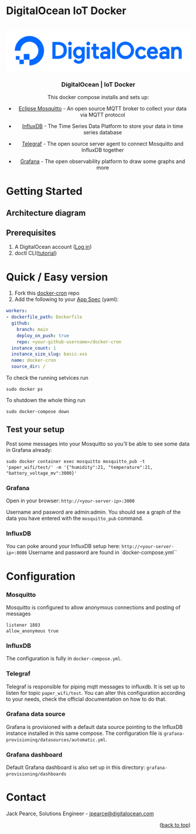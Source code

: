 # DigitalOcean IoT Docker
<!-- <div id="top"></div> -->
<!--
*** Thanks for checking out the Best-README-Template. If you have a suggestion
*** that would make this better, please fork the repo and create a pull request
*** or simply open an issue with the tag "enhancement".
*** Don't forget to give the project a star!
*** Thanks again! Now go create something AMAZING! :D
-->


<!-- PROJECT LOGO -->
<br />
<div align="center">
  <a href="https://digitalocean.com/">
    <img src="./assets/DO_Logo-Blue.png" alt="Logo" >
  </a>

<h3 align="center">DigitalOcean | IoT Docker</h3>

  <p align="center">

This docker compose installs and sets up:
- [Eclipse Mosquitto](https://mosquitto.org) - An open source MQTT broker to collect your data via MQTT protocol
- [InfluxDB](https://www.influxdata.com/) - The Time Series Data Platform to store your data in time series database 
- [Telegraf](https://www.influxdata.com/time-series-platform/telegraf/) - The open source server agent to connect Mosquitto and InfluxDB together
- [Grafana](https://grafana.com/) - The open observability platform to draw some graphs and more
  
  </p>
</div>

# Getting Started


## Architecture diagram


## Prerequisites

1. A DigitalOcean account ([Log in](https://cloud.digitalocean.com/login))
2. doctl CLI([tutorial](https://docs.digitalocean.com/reference/doctl/how-to/install/))

# Quick / Easy version

1. Fork this [docker-cron](https://github.com/DO-Solutions/docker-cron) repo
2. Add the following to your [App Spec](https://docs.digitalocean.com/products/app-platform/reference/app-spec/) (yaml):

```yaml
workers:
- dockerfile_path: Dockerfile
  github:
    branch: main
    deploy_on_push: true
    repo: <your-github-username>/docker-cron
  instance_count: 1
  instance_size_slug: basic-xxs
  name: docker-cron
  source_dir: /
```


To check the running setvices run
```
sudo docker ps
```

To shutdown the whole thing run
```
sudo docker-compose down
```

## Test your setup

Post some messages into your Mosquitto so you'll be able to see some data in Grafana already: 
```
sudo docker container exec mosquitto mosquitto_pub -t 'paper_wifi/test/' -m '{"humidity":21, "temperature":21, "battery_voltage_mv":3000}'
```

### Grafana
Open in your browser: 
`http://<your-server-ip>:3000`

Username and pasword are admin:admin. You should see a graph of the data you have entered with the `mosquitto_pub` command.

### InfluxDB
You can poke around your InfluxDB setup here:
`http://<your-server-ip>:8086`
Username and password are found in `docker-compose.yml``

# Configuration 
### Mosquitto 
Mosquitto is configured to allow anonymous connections and posting of messages
```
listener 1883
allow_anonymous true
```

### InfluxDB 
The configuration is fully in `docker-compose.yml`.

### Telegraf 
Telegraf is responsible for piping mqtt messages to influxdb. It is set up to listen for topic `paper_wifi/test`. You can alter this configuration according to your needs, check the official documentation on how to do that.

### Grafana data source 
Grafana is provisioned with a default data source pointing to the InfluxDB instance installed in this same compose. The configuration file is `grafana-provisioning/datasources/automatic.yml`.

### Grafana dashboard
Default Grafana dashboard is also set up in this directory: `grafana-provisioning/dashboards`




<!-- CONTACT -->
# Contact

Jack Pearce, Solutions Engineer - jpearce@digitalocean.com

<p align="right">(<a href="#top">back to top</a>)</p>
